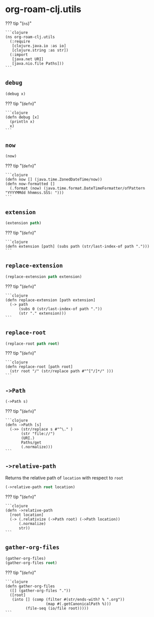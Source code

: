 # org-roam-clj.utils



??? tip  "(`ns`)"

    ```clojure
    (ns org-roam-clj.utils
      (:require
       [clojure.java.io :as io]
       [clojure.string :as str])
      (:import
       [java.net URI]
       [java.nio.file Paths]))
    ```

## `debug`

```clojure
(debug x)
```

??? tip  "(`defn`)"

    ```clojure
    (defn debug [x]
      (println x)
      x)
    ```

## `now`





```clojure
(now)
```

??? tip  "(`defn`)"

    ```clojure
    (defn now [] (java.time.ZonedDateTime/now))
    (defn now-formatted []
      (.format (now) (java.time.format.DateTimeFormatter/ofPattern "YYYYMMdd hhmmss.SSS: ")))
    ```

## `extension`

```clojure
(extension path)
```

??? tip  "(`defn`)"

    ```clojure
    (defn extension [path] (subs path (str/last-index-of path ".")))
    ```

## `replace-extension`

```clojure
(replace-extension path extension)
```

??? tip  "(`defn`)"

    ```clojure
    (defn replace-extension [path extension]
      (-> path
          (subs 0 (str/last-index-of path "."))
          (str "." extension)))
    ```

## `replace-root`

```clojure
(replace-root path root)
```

??? tip  "(`defn`)"

    ```clojure
    (defn replace-root [path root]
      (str root "/" (str/replace path #"^[^/]*/" )))
    ```

## `->Path`

```clojure
(->Path s)
```

??? tip  "(`defn`)"

    ```clojure
    (defn ->Path [s]
      (->> (str/replace s #"^\." )
           (str "file://")
           (URI.)
           Paths/get
           (.normalize)))
    ```

## `->relative-path`

Returns the relative path of `location` with respect to `root`

```clojure
(->relative-path root location)
```

??? tip  "(`defn`)"

    ```clojure
    (defn ->relative-path
      [root location]
      (-> (.relativize (->Path root) (->Path location))
          (.normalize)
          str))
    ```

## `gather-org-files`

```clojure
(gather-org-files)
(gather-org-files root)
```

??? tip  "(`defn`)"

    ```clojure
    (defn gather-org-files
      ([] (gather-org-files "."))
      ([root]
       (into [] (comp (filter #(str/ends-with? % ".org"))
                      (map #(.getCanonicalPath %)))
             (file-seq (io/file root)))))
    ```

